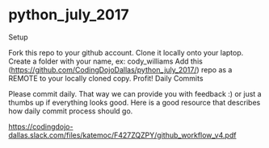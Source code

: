 # python_july_2017

Setup

Fork this repo to your github account.
Clone it locally onto your laptop.
Create a folder with your name, ex: cody_williams
Add this (https://github.com/CodingDojoDallas/python_july_2017/) repo as a REMOTE to your locally cloned copy.
Profit!
Daily Commits

Please commit daily. That way we can provide you with feedback :) or just a thumbs up if everything looks good. Here is a good resource that describes how daily commit process should go.

https://codingdojo-dallas.slack.com/files/katemoc/F427ZQZPY/github_workflow_v4.pdf
